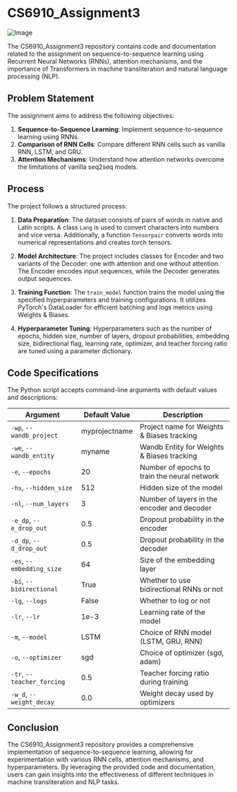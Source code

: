 # CS6910_Assignment3

![Image](https://media.licdn.com/dms/image/D5612AQGAhR4CtFg3Vw/article-cover_image-shrink_720_1280/0/1703904607394?e=2147483647&v=beta&t=S_16IBUesTVZYDd8h1tJCWS_CZwC5jLrLafoUNuJMUw)

The CS6910_Assignment3 repository contains code and documentation related to the assignment on sequence-to-sequence learning using Recurrent Neural Networks (RNNs), attention mechanisms, and the importance of Transformers in machine transliteration and natural language processing (NLP).

## Problem Statement

The assignment aims to address the following objectives:

1. **Sequence-to-Sequence Learning**: Implement sequence-to-sequence learning using RNNs.
2. **Comparison of RNN Cells**: Compare different RNN cells such as vanilla RNN, LSTM, and GRU.
3. **Attention Mechanisms**: Understand how attention networks overcome the limitations of vanilla seq2seq models.


## Process

The project follows a structured process:

1. **Data Preparation**: The dataset consists of pairs of words in native and Latin scripts. A class `Lang` is used to convert characters into numbers and vice versa. Additionally, a function `Tensorpair` converts words into numerical representations and creates torch tensors.

2. **Model Architecture**: The project includes classes for Encoder and two variants of the Decoder: one with attention and one without attention. The Encoder encodes input sequences, while the Decoder generates output sequences. 

3. **Training Function**: The `train_model` function trains the model using the specified hyperparameters and training configurations. It utilizes PyTorch's DataLoader for efficient batching and logs metrics using Weights & Biases.

4. **Hyperparameter Tuning**: Hyperparameters such as the number of epochs, hidden size, number of layers, dropout probabilities, embedding size, bidirectional flag, learning rate, optimizer, and teacher forcing ratio are tuned using a parameter dictionary.

## Code Specifications

The Python script accepts command-line arguments with default values and descriptions:

| Argument                  | Default Value | Description                                                  |
|---------------------------|---------------|--------------------------------------------------------------|
| `-wp`, `--wandb_project`  | myprojectname | Project name for Weights & Biases tracking                   |
| `-we`, `--wandb_entity`   | myname        | Wandb Entity for Weights & Biases tracking                   |
| `-e`, `--epochs`          | 20            | Number of epochs to train the neural network                 |
| `-hs`, `--hidden_size`    | 512           | Hidden size of the model                                     |
| `-nl`, `--num_layers`     | 3             | Number of layers in the encoder and decoder                  |
| `-e_dp`, `--e_drop_out`   | 0.5           | Dropout probability in the encoder                            |
| `-d_dp`, `--d_drop_out`   | 0.5           | Dropout probability in the decoder                            |
| `-es`, `--embedding_size` | 64            | Size of the embedding layer                                  |
| `-bi`, `--bidirectional`  | True          | Whether to use bidirectional RNNs or not                     |
| `-lg`, `--logs`           | False         | Whether to log or not                                        |
| `-lr`, `--lr`             | 1e-3          | Learning rate of the model                                   |
| `-m`, `--model`           | LSTM          | Choice of RNN model (LSTM, GRU, RNN)                         |
| `-o`, `--optimizer`       | sgd           | Choice of optimizer (sgd, adam)                              |
| `-tr`, `--teacher_forcing`| 0.5           | Teacher forcing ratio during training                        |
| `-w_d`, `--weight_decay`  | 0.0           | Weight decay used by optimizers                              |

## Conclusion

The CS6910_Assignment3 repository provides a comprehensive implementation of sequence-to-sequence learning, allowing for experimentation with various RNN cells, attention mechanisms, and hyperparameters. By leveraging the provided code and documentation, users can gain insights into the effectiveness of different techniques in machine transliteration and NLP tasks.
